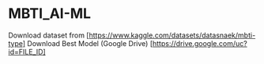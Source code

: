 # MBTI_AI-ML

Download dataset from [https://www.kaggle.com/datasets/datasnaek/mbti-type]
Download Best Model (Google Drive) [https://drive.google.com/uc?id=FILE_ID]

